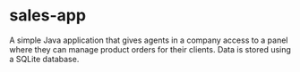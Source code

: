 # sales-app
A simple Java application that gives agents in a company access to a panel where they can manage product orders for their clients. Data is stored using a SQLite database.
